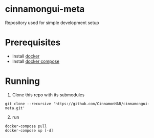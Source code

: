 # cinnamongui-meta
Repository used for simple development setup

# Prerequisites

- Install [docker](https://docs.docker.com/engine/installation/linux/debian/)
- Install [docker compose](https://docs.docker.com/compose/install/)

# Running

1. Clone this repo with its submodules

```
git clone --recursive 'https://github.com/CinnamonHAB/cinnamongui-meta.git'
```

2. run

```
docker-compose pull
docker-compose up [-d]
```
